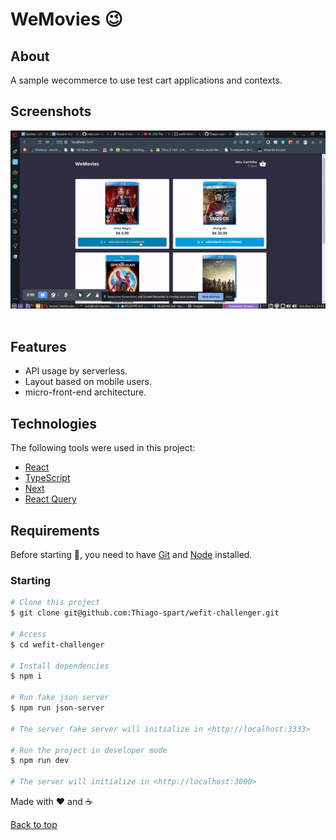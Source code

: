 # WeMovies 😉

## About

A sample wecommerce to use test cart applications and contexts.

## Screenshots

<div align="center" id="top">
  <img src=".github/images/site-overview.gif" alt="page overview" />
</div>
<br/>

## Features

- API usage by serverless.
- Layout based on mobile users.
- micro-front-end architecture.

## Technologies

The following tools were used in this project:

- [React](https://pt-br.reactjs.org/)
- [TypeScript](https://typescriptlang.org/)
- [Next](https://nextjs.org)
- [React Query](https://react-query-v3.tanstack.com)

## Requirements

Before starting 🏁, you need to have [Git](https://git-scm.com) and [Node](https://nodejs.org/en/) installed.

### Starting

```bash
# Clone this project
$ git clone git@github.com:Thiago-spart/wefit-challenger.git

# Access
$ cd wefit-challenger

# Install dependencies
$ npm i

# Run fake json server
$ npm run json-server

# The server fake server will initialize in <http://localhost:3333>

# Run the project in developer mode
$ npm run dev

# The server will initialize in <http://localhost:3000>
```

Made with ❤️ and ☕

<a href="#top">Back to top</a>

